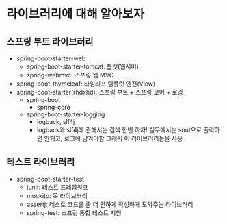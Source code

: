 # 라이브러리에 대해 알아보자

## 스프링 부트 라이브러리
- spring-boot-starter-web
    - spring-boot-starter-tomcat: 톰캣(웹서버)
    - spring-webmvc: 스프링 웹 MVC
- spring-boot-thymeleaf: 타임리프 템플릿 엔진(View)
- spring-boot-starter(rhdxhd): 스프링 부트 + 스프링 코어 + 로깅
    - spring-boot
        - spring-core
    - spring-boot-starter-logging
        - logback, slf4j
        - logback과 slf4j에 관해서는 검색 한번 하자! 실무에서는 sout으로 출력하면 안되고, 로그에 남겨야함 그래서 이 라이브러리들을 사용

## 테스트 라이브러리
- spring-boot-starter-test
    - junit: 테스트 프레임워크
    - mockito: 목 라이브러리
    - assertj: 테스트 코드를 좀 더 편하게 작성하게 도와주는 라이브러리
    - spring-test: 스프링 통합 테스트 지원